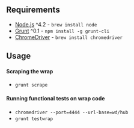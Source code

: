 ## Requirements
- [Node.js](https://nodejs.org/) ^4.2 - `brew install node`
- [Grunt](http://gruntjs.com/) ^0.1 - `npm install -g grunt-cli`
- [ChromeDriver](https://sites.google.com/a/chromium.org/chromedriver/) - `brew install chromedriver`

## Usage

#### Scraping the wrap
- `grunt scrape`

#### Running functional tests on wrap code
- `chromedriver --port=4444 --url-base=wd/hub`
- `grunt testwrap`

